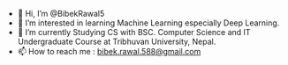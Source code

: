 - 👋 Hi, I’m @BibekRawal5
- 👀 I’m interested in learning Machine Learning especially Deep Learning.
- 🌱 I’m currently Studying CS with BSC. Computer Science and IT Undergraduate Course at Tribhuvan University, Nepal.
- 📫 How to reach me : bibek.rawal.588@gmail.com 

<!---
BibekRawal5/BibekRawal5 is a ✨ special ✨ repository because its `README.md` (this file) appears on your GitHub profile.
You can click the Preview link to take a look at your changes.
--->
